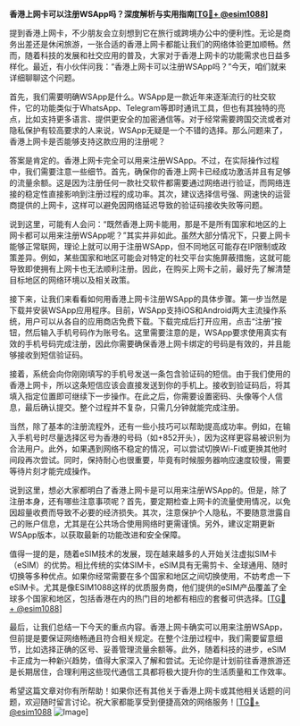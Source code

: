 **香港上网卡可以注册WSApp吗？深度解析与实用指南[[TG💪+ @esim1088](https://t.me/s/esim1088)]**

提到香港上网卡，不少朋友会立刻想到它在旅行或跨境办公中的便利性。无论是商务出差还是休闲旅游，一张合适的香港上网卡都能让我们的网络体验更加顺畅。然而，随着科技的发展和社交应用的普及，大家对于香港上网卡的功能需求也日益多样化。最近，有小伙伴问我：“香港上网卡可以注册WSApp吗？”今天，咱们就来详细聊聊这个问题。

首先，我们需要明确WSApp是什么。WSApp是一款近年来逐渐流行的社交软件，它的功能类似于WhatsApp、Telegram等即时通讯工具，但也有其独特的亮点，比如支持更多语言、提供更安全的加密通信等。对于经常需要跨国交流或者对隐私保护有较高要求的人来说，WSApp无疑是一个不错的选择。那么问题来了，香港上网卡是否能够支持这款应用的注册呢？

答案是肯定的。香港上网卡完全可以用来注册WSApp。不过，在实际操作过程中，我们需要注意一些细节。首先，确保你的香港上网卡已经成功激活并且有足够的流量余额。这是因为注册任何一款社交软件都需要通过网络进行验证，而网络连接的稳定性直接影响到注册过程的成功率。其次，建议选择信号强、网速快的运营商提供的上网卡，这样可以避免因网络延迟导致的验证码接收失败等问题。

说到这里，可能有人会问：“既然香港上网卡能用，那是不是所有国家和地区的上网卡都可以用来注册WSApp呢？”其实并非如此。虽然大部分情况下，只要上网卡能够正常联网，理论上就可以用于注册WSApp，但不同地区可能存在IP限制或政策差异。例如，某些国家和地区可能会对特定的社交平台实施屏蔽措施，这就可能导致即使拥有上网卡也无法顺利注册。因此，在购买上网卡之前，最好先了解清楚目标地区的网络环境以及相关政策。

接下来，让我们来看看如何用香港上网卡注册WSApp的具体步骤。第一步当然是下载并安装WSApp应用程序。目前，WSApp支持iOS和Android两大主流操作系统，用户可以从各自的应用商店免费下载。下载完成后打开应用，点击“注册”按钮，然后输入手机号码作为账号名。这里需要注意的是，WSApp要求使用真实有效的手机号码完成注册，因此你需要确保香港上网卡绑定的号码是有效的，并且能够接收到短信验证码。

接着，系统会向你刚刚填写的手机号发送一条包含验证码的短信。由于我们使用的香港上网卡，所以这条短信应该会直接发送到你的手机上。接收到验证码后，将其填入指定位置即可继续下一步操作。在此之后，你需要设置密码、头像等个人信息，最后确认提交。整个过程并不复杂，只需几分钟就能完成注册。

当然，除了基本的注册流程外，还有一些小技巧可以帮助提高成功率。例如，在输入手机号时尽量选择区号为香港的号码（如+852开头），因为这样更容易被识别为合法用户。此外，如果遇到网络不稳定的情况，可以尝试切换Wi-Fi或更换其他时间段再次尝试。同时，保持耐心也很重要，毕竟有时候服务器响应速度较慢，需要等待片刻才能完成操作。

说到这里，想必大家都明白了香港上网卡是可以用来注册WSApp的。但是，除了注册本身，还有哪些注意事项呢？首先，要定期检查上网卡的流量使用情况，以免因超量收费而导致不必要的经济损失。其次，注意保护个人隐私，不要随意泄露自己的账户信息，尤其是在公共场合使用网络时更需谨慎。另外，建议定期更新WSApp版本，以获取最新的功能改进和安全保障。

值得一提的是，随着eSIM技术的发展，现在越来越多的人开始关注虚拟SIM卡（eSIM）的优势。相比传统的实体SIM卡，eSIM具有无需剪卡、全球通用、随时切换等多种优点。如果你经常需要在多个国家和地区之间切换使用，不妨考虑一下eSIM卡。尤其是像ESIM1088这样的优质服务商，他们提供的eSIM产品覆盖了全球多个国家和地区，包括香港在内的热门目的地都有相应的套餐可供选择。[[TG💪+ @esim1088](https://t.me/s/esim1088)]

最后，让我们总结一下今天的重点内容。香港上网卡确实可以用来注册WSApp，但前提是要保证网络畅通且符合相关规定。在整个注册过程中，我们需要留意细节，比如选择正确的区号、妥善管理流量余额等。此外，随着科技的进步，eSIM卡正成为一种新兴趋势，值得大家深入了解和尝试。无论你是计划前往香港旅游还是长期居住，合理利用这些现代通信工具都将极大提升你的生活质量和工作效率。

希望这篇文章对你有所帮助！如果你还有其他关于香港上网卡或其他相关话题的问题，欢迎随时留言讨论。祝大家都能享受到便捷高效的网络服务！[[TG💪+ @esim1088](https://t.me/s/esim1088) ![Image](https://i.postimg.cc/4NQfJmqS/Snipaste-2025-05-13-00-14-12.png)]